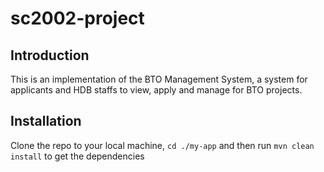 # sc2002-project
## Introduction
This is an implementation of the BTO Management System, a system for applicants and HDB staffs to view, apply and manage for BTO projects.

## Installation
Clone the repo to your local machine, ```cd ./my-app``` and then run ```mvn clean install``` to get the dependencies
